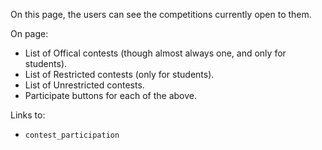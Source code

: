 
On this page, the users can see the competitions currently open to them.

On page:
- List of Offical contests (though almost always one, and only for
  students).
- List of Restricted contests (only for students).
- List of Unrestricted contests.
- Participate buttons for each of the above.

Links to:
- `contest_participation`
